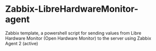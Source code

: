 # Zabbix-LibreHardwareMonitor-agent
Zabbix template, a powershell script for sending values from Libre Hardware Monitor (Open Hardware Monitor) to the server using Zabbix Agent 2 (active)
